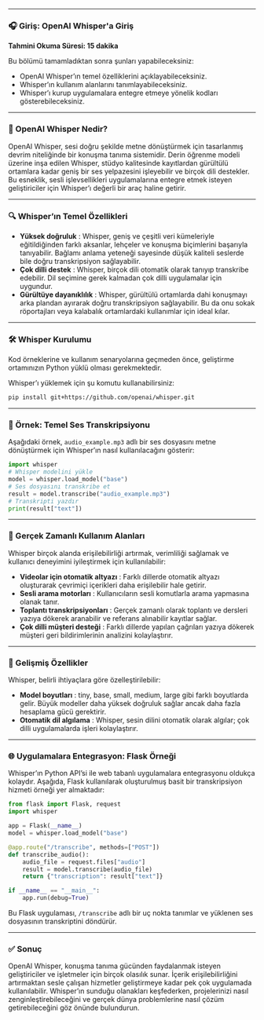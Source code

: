 
---

### 🎧 Giriş: OpenAI Whisper'a Giriş

**Tahmini Okuma Süresi: 15 dakika**

Bu bölümü tamamladıktan sonra şunları yapabileceksiniz:

* OpenAI Whisper’ın temel özelliklerini açıklayabileceksiniz.
* Whisper’ın kullanım alanlarını tanımlayabileceksiniz.
* Whisper’ı kurup uygulamalara entegre etmeye yönelik kodları gösterebileceksiniz.

---

### 🧠 OpenAI Whisper Nedir?

OpenAI Whisper, sesi doğru şekilde metne dönüştürmek için tasarlanmış devrim niteliğinde bir konuşma tanıma sistemidir. Derin öğrenme modeli üzerine inşa edilen Whisper, stüdyo kalitesinde kayıtlardan gürültülü ortamlara kadar geniş bir ses yelpazesini işleyebilir ve birçok dili destekler. Bu esneklik, sesli işlevsellikleri uygulamalarına entegre etmek isteyen geliştiriciler için Whisper’ı değerli bir araç haline getirir.

---

### 🔍 Whisper’ın Temel Özellikleri

* **Yüksek doğruluk** : Whisper, geniş ve çeşitli veri kümeleriyle eğitildiğinden farklı aksanlar, lehçeler ve konuşma biçimlerini başarıyla tanıyabilir. Bağlamı anlama yeteneği sayesinde düşük kaliteli seslerde bile doğru transkripsiyon sağlayabilir.
* **Çok dilli destek** : Whisper, birçok dili otomatik olarak tanıyıp transkribe edebilir. Dil seçimine gerek kalmadan çok dilli uygulamalar için uygundur.
* **Gürültüye dayanıklılık** : Whisper, gürültülü ortamlarda dahi konuşmayı arka plandan ayırarak doğru transkripsiyon sağlayabilir. Bu da onu sokak röportajları veya kalabalık ortamlardaki kullanımlar için ideal kılar.

---

### 🛠 Whisper Kurulumu

Kod örneklerine ve kullanım senaryolarına geçmeden önce, geliştirme ortamınızın Python yüklü olması gerekmektedir.

Whisper’ı yüklemek için şu komutu kullanabilirsiniz:

```bash
pip install git+https://github.com/openai/whisper.git
```

---

### 📝 Örnek: Temel Ses Transkripsiyonu

Aşağıdaki örnek, `audio_example.mp3` adlı bir ses dosyasını metne dönüştürmek için Whisper’ın nasıl kullanılacağını gösterir:

```python
import whisper
# Whisper modelini yükle
model = whisper.load_model("base")
# Ses dosyasını transkribe et
result = model.transcribe("audio_example.mp3")
# Transkripti yazdır
print(result["text"])
```

---

### 🧩 Gerçek Zamanlı Kullanım Alanları

Whisper birçok alanda erişilebilirliği artırmak, verimliliği sağlamak ve kullanıcı deneyimini iyileştirmek için kullanılabilir:

* **Videolar için otomatik altyazı** : Farklı dillerde otomatik altyazı oluşturarak çevrimiçi içerikleri daha erişilebilir hale getirir.
* **Sesli arama motorları** : Kullanıcıların sesli komutlarla arama yapmasına olanak tanır.
* **Toplantı transkripsiyonları** : Gerçek zamanlı olarak toplantı ve dersleri yazıya dökerek aranabilir ve referans alınabilir kayıtlar sağlar.
* **Çok dilli müşteri desteği** : Farklı dillerde yapılan çağrıları yazıya dökerek müşteri geri bildirimlerinin analizini kolaylaştırır.

---

### 🧠 Gelişmiş Özellikler

Whisper, belirli ihtiyaçlara göre özelleştirilebilir:

* **Model boyutları** : tiny, base, small, medium, large gibi farklı boyutlarda gelir. Büyük modeller daha yüksek doğruluk sağlar ancak daha fazla hesaplama gücü gerektirir.
* **Otomatik dil algılama** : Whisper, sesin dilini otomatik olarak algılar; çok dilli uygulamalarda işleri kolaylaştırır.

---

### 🌐 Uygulamalara Entegrasyon: Flask Örneği

Whisper’ın Python API’si ile web tabanlı uygulamalara entegrasyonu oldukça kolaydır. Aşağıda, Flask kullanılarak oluşturulmuş basit bir transkripsiyon hizmeti örneği yer almaktadır:

```python
from flask import Flask, request
import whisper

app = Flask(__name__)
model = whisper.load_model("base")

@app.route("/transcribe", methods=["POST"])
def transcribe_audio():
    audio_file = request.files["audio"]
    result = model.transcribe(audio_file)
    return {"transcription": result["text"]}

if __name__ == "__main__":
    app.run(debug=True)
```

Bu Flask uygulaması, `/transcribe` adlı bir uç nokta tanımlar ve yüklenen ses dosyasının transkriptini döndürür.

---

### ✅ Sonuç

OpenAI Whisper, konuşma tanıma gücünden faydalanmak isteyen geliştiriciler ve işletmeler için birçok olasılık sunar. İçerik erişilebilirliğini artırmaktan sesle çalışan hizmetler geliştirmeye kadar pek çok uygulamada kullanılabilir. Whisper’ın sunduğu olanakları keşfederken, projelerinizi nasıl zenginleştirebileceğini ve gerçek dünya problemlerine nasıl çözüm getirebileceğini göz önünde bulundurun.

